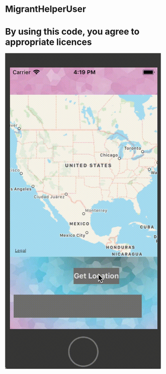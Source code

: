 # MigrantHelperUser
# By using this code, you agree to appropriate licences

![Demo](https://github.com/dipankarghosh28/MigrantHelperUser/blob/master/MigrantHelperUser.gif)

